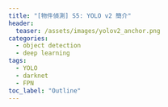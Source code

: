 ```yaml
---
title: "[物件偵測] S5: YOLO v2 簡介"
header:
  teaser: /assets/images/yolov2_anchor.png
categories:
  - object detection
  - deep learning
tags:
  - YOLO
  - darknet
  - FPN
toc_label: "Outline"
---
```



